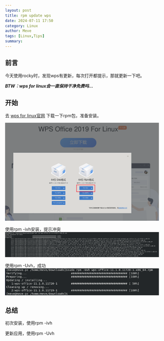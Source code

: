 ```yaml
---
layout: post
title: rpm update wps
date: 2024-07-11 17:50
category: Linux 
author: Meve
tags: [Linux,Tips]
summary: 
---
```



## 前言

今天使用rocky时，发现wps有更新，每次打开都提示，那就更新一下吧。

***BTW：wps for linux会一直保持干净免费吗...***

## 开始

去 [wps for linux官网](https://linux.wps.cn/) 下载一下rpm包，准备安装。

![alt text](https://raw.githubusercontent.com/touchspeed/touchspeed.github.io/main/_posts/2024-07-11-rpm-update-wps/image-2.png)

使用rpm -ivh安装，提示冲突
![alt text](https://raw.githubusercontent.com/touchspeed/touchspeed.github.io/main/_posts/2024-07-11-rpm-update-wps/image.png)

使用rpm -Uvh，成功
![alt text](https://raw.githubusercontent.com/touchspeed/touchspeed.github.io/main/_posts/2024-07-11-rpm-update-wps/image-1.png)

## 总结

初次安装，使用rpm -ivh

更新应用，使用rpm -Uvh